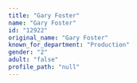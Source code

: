 ```yaml
---
title: "Gary Foster"
name: "Gary Foster"
id: "12922"
original_name: "Gary Foster"
known_for_department: "Production"
gender: "2"
adult: "false"
profile_path: "null"
---
```

